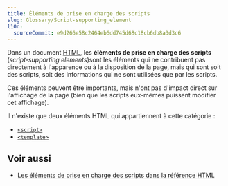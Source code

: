 ```yaml
---
title: Éléments de prise en charge des scripts
slug: Glossary/Script-supporting_element
l10n:
  sourceCommit: e9d266e58c2464eb6dd745d68c18cb6db8a3d3c6
---
```


Dans un document [HTML](/fr/docs/Glossary/HTML), les **éléments de prise en charge des scripts** (<i lang="en">script-supporting elements</i>)sont les éléments qui ne contribuent pas directement à l'apparence ou à la disposition de la page, mais qui sont soit des scripts, soit des informations qui ne sont utilisées que par les scripts.

Ces éléments peuvent être importants, mais n'ont pas d'impact direct sur l'affichage de la page (bien que les scripts eux-mêmes puissent modifier cet affichage).

Il n'existe que deux éléments HTML qui appartiennent à cette catégorie&nbsp;:

- [`<script>`](/fr/docs/Web/HTML/Element/script)
- [`<template>`](/fr/docs/Web/HTML/Element/template)

## Voir aussi

- [Les éléments de prise en charge des scripts dans la référence HTML](/fr/docs/Web/HTML/Content_categories#éléments_supports_de_script)
